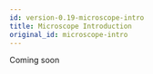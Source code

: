 ```yaml
---
id: version-0.19-microscope-intro
title: Microscope Introduction
original_id: microscope-intro
---
```


Coming soon
